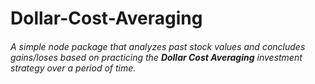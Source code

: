 # Dollar-Cost-Averaging

###### A simple node package that analyzes past stock values and concludes gains/loses based on practicing the ***Dollar Cost Averaging*** investment strategy over a period of time.